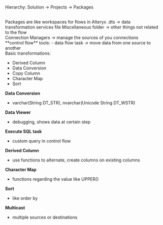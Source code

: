 Hierarchy:
Solution -> Projects -> Packages

<br>
Packages are like workspaces for flows in Alteryx
.dts -> data transformation services file
Miscellaneous folder -> other things not related to the flow 
<br>
Connection Managers -> manage the sources of you connections
<br>
**control flow**
tools:
- data flow task -> move data from one source to another

<br>
Basic transformations:

- Derived Column
- Data Conversion
- Copy Column
- Character Map
- Sort

**Data Conversion**
- varchar(String DT_STR), nvarchar(Unicode String DT_WSTR)

**Data Viewer**
- debugging, shows data at certain step

**Execute SQL task**
- custom query in control flow

**Derived Column**
- use functions to alternate, create columns on existing columns

**Character Map**
- functions regarding the value like UPPER()

**Sort**
- like order by

**Multicast**
- multiple sources or destinations